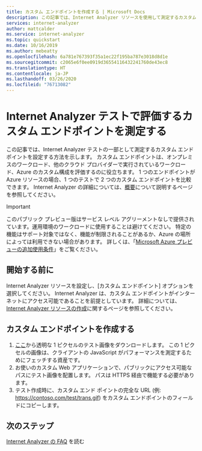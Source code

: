 ```yaml
---
title: カスタム エンドポイントを作成する | Microsoft Docs
description: この記事では、Internet Analyzer リソースを使用して測定するカスタム エンドポイントを構成する方法について説明します。
services: internet-analyzer
author: mattcalder
ms.service: internet-analyzer
ms.topic: quickstart
ms.date: 10/16/2019
ms.author: mebeatty
ms.openlocfilehash: 6a781e767393f35a1ec22f195ba787e3018d8d1e
ms.sourcegitcommit: c2065e6f0ee0919d36554116432241760de43ec8
ms.translationtype: HT
ms.contentlocale: ja-JP
ms.lasthandoff: 03/26/2020
ms.locfileid: "76713082"
---
```

# <a name="measure-custom-endpoints-to-evaluate-in-your-internet-analyzer-tests"></a>Internet Analyzer テストで評価するカスタム エンドポイントを測定する 

この記事では、Internet Analyzer テストの一部として測定するカスタム エンドポイントを設定する方法を示します。 カスタム エンドポイントは、オンプレミスのワークロード、他のクラウド プロバイダーで実行されているワークロード、Azure のカスタム構成を評価するのに役立ちます。  1 つのエンドポイントが Azure リソースの場合、1 つのテストで 2 つのカスタム エンドポイントを比較できます。 Internet Analyzer の詳細については、[概要](internet-analyzer-overview.md)について説明するページを参照してください。 

> [!IMPORTANT]
> このパブリック プレビュー版はサービス レベル アグリーメントなしで提供されています。運用環境のワークロードに使用することは避けてください。 特定の機能はサポート対象ではなく、機能が制限されることがあるか、Azure の場所によっては利用できない場合があります。 詳しくは、「[Microsoft Azure プレビューの追加使用条件](https://azure.microsoft.com/support/legal/preview-supplemental-terms/)」をご覧ください。
>

## <a name="before-you-begin"></a>開始する前に

Internet Analyzer リソースを設定し、[カスタム エンドポイント] オプションを選択してください。 Internet Analyzer は、カスタム エンドポイントがインターネットにアクセス可能であることを前提としています。 詳細については、[Internet Analyzer リソースの作成](internet-analyzer-create-test-portal.md)に関するページを参照してください。


## <a name="create-custom-endpoint"></a>カスタム エンドポイントを作成する

1. [ここ](https://fpc.msedge.net/apc/trans.gif)から透明な 1 ピクセルのテスト画像をダウンロードします。 この 1 ピクセルの画像は、クライアントの JavaScript がパフォーマンスを測定するためにフェッチする資産です。
2. お使いのカスタム Web アプリケーションで、パブリックにアクセス可能なパスにテスト画像を配置します。 パスは HTTPS 経由で機能する必要があります。 
3. テスト作成時に、カスタム エンド ポイントの完全な URL (例: https://contoso.com/test/trans.gif) をカスタム エンドポイントのフィールドにコピーします。

## <a name="next-steps"></a>次のステップ

[Internet Analyzer の FAQ](internet-analyzer-faq.md) を読む

